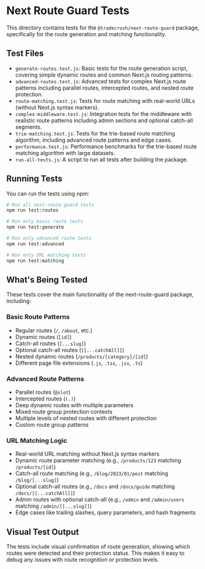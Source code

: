 # Next Route Guard Tests

This directory contains tests for the `@tradecrush/next-route-guard` package, specifically for the route generation and matching functionality.

## Test Files

- `generate-routes.test.js`: Basic tests for the route generation script, covering simple dynamic routes and common Next.js routing patterns.
- `advanced-routes.test.js`: Advanced tests for complex Next.js route patterns including parallel routes, intercepted routes, and nested route protection.
- `route-matching.test.js`: Tests for route matching with real-world URLs (without Next.js syntax markers).
- `complex-middleware.test.js`: Integration tests for the middleware with realistic route patterns including admin sections and optional catch-all segments.
- `trie-matching.test.js`: Tests for the trie-based route matching algorithm, including advanced route patterns and edge cases.
- `performance.test.js`: Performance benchmarks for the trie-based route matching algorithm with large datasets.
- `run-all-tests.js`: A script to run all tests after building the package.

## Running Tests

You can run the tests using npm:

```bash
# Run all next-route-guard tests
npm run test:routes

# Run only basic route tests
npm run test:generate

# Run only advanced route tests
npm run test:advanced

# Run only URL matching tests
npm run test:matching
```

## What's Being Tested

These tests cover the main functionality of the next-route-guard package, including:

### Basic Route Patterns

- Regular routes (`/`, `/about`, etc.)
- Dynamic routes (`[id]`)
- Catch-all routes (`[...slug]`)
- Optional catch-all routes (`[[...catchAll]]`)
- Nested dynamic routes (`/products/[category]/[id]`)
- Different page file extensions (`.js`, `.tsx`, `.jsx`, `.ts`)

### Advanced Route Patterns

- Parallel routes (`@slot`)
- Intercepted routes (`(.)`)
- Deep dynamic routes with multiple parameters
- Mixed route group protection contexts
- Multiple levels of nested routes with different protection
- Custom route group patterns

### URL Matching Logic

- Real-world URL matching without Next.js syntax markers
- Dynamic route parameter matching (e.g., `/products/123` matching `/products/[id]`)
- Catch-all route matching (e.g., `/blog/2023/01/post` matching `/blog/[...slug]`)
- Optional catch-all routes (e.g., `/docs` and `/docs/guide` matching `/docs/[[...catchAll]]`)
- Admin routes with optional catch-all (e.g., `/admin` and `/admin/users` matching `/admin/[[...slug]]`)
- Edge cases like trailing slashes, query parameters, and hash fragments

## Visual Test Output

The tests include visual confirmation of route generation, showing which routes were detected and their protection status. This makes it easy to debug any issues with route recognition or protection levels.